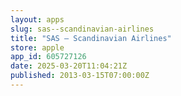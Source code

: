 ```yaml
---
layout: apps
slug: sas--scandinavian-airlines
title: "SAS – Scandinavian Airlines"
store: apple
app_id: 605727126
date: 2025-03-20T11:04:21Z
published: 2013-03-15T07:00:00Z
---
```

